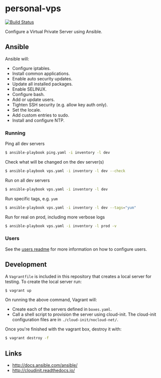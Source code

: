 # personal-vps

[![Build Status](https://travis-ci.org/craighurley/personal-vps.svg?branch=master)](https://travis-ci.org/craighurley/personal-vps)

Configure a Virtual Private Server using Ansible.

## Ansible

Ansible will:

* Configure iptables.
* Install common applications.
* Enable auto security updates.
* Update all installed packages.
* Enable SELINUX.
* Configure bash.
* Add or update users.
* Tighten SSH security (e.g. allow key auth only).
* Set the locale.
* Add custom entries to sudo.
* Install and configure NTP.

### Running

Ping all dev servers

```sh
$ ansible-playbook ping.yaml -i inventory -l dev
```

Check what will be changed on the dev server(s)

```sh
$ ansible-playbook vps.yaml -i inventory -l dev --check
```

Run on all dev servers

```sh
$ ansible-playbook vps.yaml -i inventory -l dev
```

Run specific tags, e.g. `yum`

```sh
$ ansible-playbook vps.yaml -i inventory -l dev --tags="yum"
```

Run for real on prod, including more verbose logs

```sh
$ ansible-playbook vps.yaml -i inventory -l prod -v
```

### Users

See the [users readme](roles/users/) for more information on how to configure users.

## Development

A `Vagrantfile` is included in this repository that creates a local server for testing.  To create the local server run:

```sh
$ vagrant up
```

On running the above command, Vagrant will:

* Create each of the servers defined in `boxes.yaml`.
* Call a shell script to provision the server using cloud-init.  The cloud-init configuration files are in `./cloud-init/nocloud-net/`.

Once you're finished with the vagrant box, destroy it with:

```sh
$ vagrant destroy -f
```

## Links

* <http://docs.ansible.com/ansible/>
* <http://cloudinit.readthedocs.io/>
